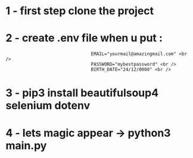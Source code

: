# 1 - first step clone the project <br />
# 2 - create .env file when u put : <br /> 
                                    EMAIL="yourmail@amazingmail.com" <br />
                                    PASSWORD="mybestpassword" <br />
                                    BIRTH_DATE="24/12/0000" <br />
# 3 - pip3 install beautifulsoup4 selenium dotenv <br />
# 4 - lets magic appear -> python3 main.py <br />
